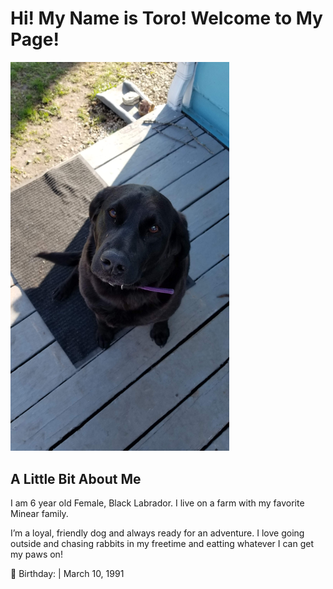 # Hi! My Name is Toro! Welcome to My Page!
<img src="https://github.com/LL2323/Markdown/blob/main/20210328_172249.jpg" width="350">

## A Little Bit About Me

I am 6 year old Female, Black Labrador. I live on a farm with my favorite Minear family. 

I’m a loyal, friendly dog and always ready for an adventure. I love going outside and chasing rabbits in my freetime and eatting whatever I can get my paws on!

:calendar: Birthday: | March 10, 1991
